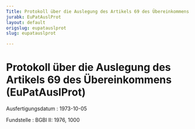 ```yaml
---
Title: Protokoll über die Auslegung des Artikels 69 des Übereinkommens
jurabk: EuPatAuslProt
layout: default
origslug: eupatauslprot
slug: eupatauslprot

---
```


# Protokoll über die Auslegung des Artikels 69 des Übereinkommens (EuPatAuslProt)

Ausfertigungsdatum
:   1973-10-05

Fundstelle
:   BGBl II: 1976, 1000

